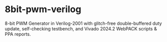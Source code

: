 # 8bit-pwm-verilog
8-bit PWM Generator in Verilog-2001 with glitch-free double-buffered duty update, self-checking testbench, and Vivado 2024.2 WebPACK scripts &amp; PPA reports.

